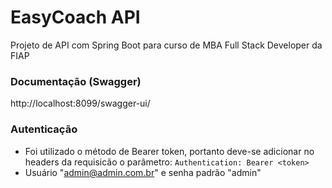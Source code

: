 # EasyCoach API

Projeto de API com Spring Boot para curso de MBA Full Stack Developer da FIAP

### Documentação (Swagger)
http://localhost:8099/swagger-ui/

### Autenticação
- Foi utilizado o método de Bearer token, portanto deve-se adicionar no headers da requisicão o parâmetro: `Authentication: Bearer <token>` 
- Usuário "admin@admin.com.br" e senha padrão "admin"